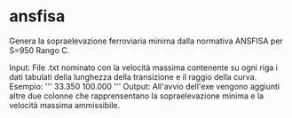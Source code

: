 # ansfisa
Genera la sopraelevazione ferroviaria minima dalla normativa ANSFISA per S=950 Rango C.

Input: File .txt nominato con la velocità massima contenente su ogni riga i dati tabulati della lunghezza della transizione e il raggio della curva.
Esempio:
'''
33.350    100.000
'''
Output: All'avvio dell'exe vengono aggiunti altre due colonne che rapprensentano la sopraelevazione minima e la velocità massima ammissibile.
